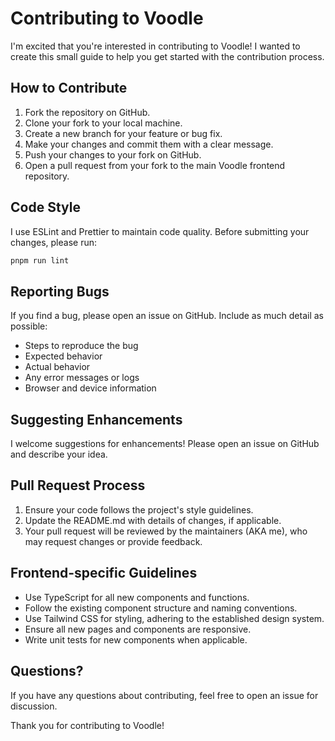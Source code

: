 # Contributing to Voodle

I'm excited that you're interested in contributing to Voodle!
I wanted to create this small guide to help you get started with the contribution process.

## How to Contribute

1. Fork the repository on GitHub.
2. Clone your fork to your local machine.
3. Create a new branch for your feature or bug fix.
4. Make your changes and commit them with a clear message.
5. Push your changes to your fork on GitHub.
6. Open a pull request from your fork to the main Voodle frontend repository.

## Code Style

I use ESLint and Prettier to maintain code quality. Before submitting your changes, please run:

```bash
pnpm run lint
```

## Reporting Bugs

If you find a bug, please open an issue on GitHub. Include as much detail as possible:

- Steps to reproduce the bug
- Expected behavior
- Actual behavior
- Any error messages or logs
- Browser and device information

## Suggesting Enhancements

I welcome suggestions for enhancements! Please open an issue on GitHub and describe your idea.

## Pull Request Process

1. Ensure your code follows the project's style guidelines.
2. Update the README.md with details of changes, if applicable.
3. Your pull request will be reviewed by the maintainers (AKA me), who may request changes or provide feedback.

## Frontend-specific Guidelines

- Use TypeScript for all new components and functions.
- Follow the existing component structure and naming conventions.
- Use Tailwind CSS for styling, adhering to the established design system.
- Ensure all new pages and components are responsive.
- Write unit tests for new components when applicable.

## Questions?

If you have any questions about contributing, feel free to open an issue for discussion.

Thank you for contributing to Voodle!
